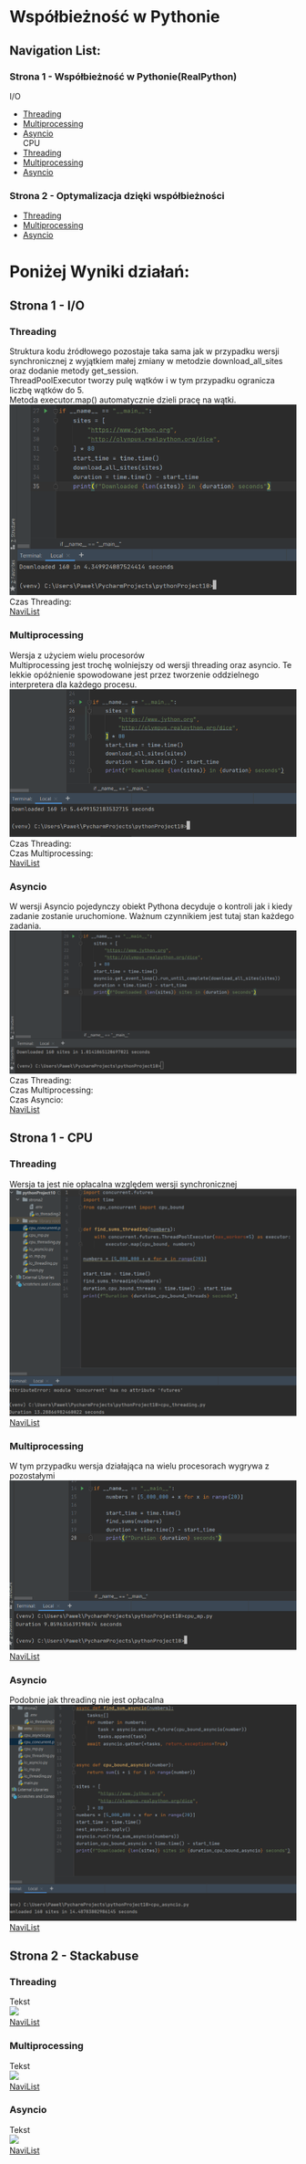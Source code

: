 # Współbieżność w Pythonie
## Navigation List:
### Strona 1 - Współbieżność w Pythonie(RealPython)
I/O
* [Threading]()<br>
* [Multiprocessing]()<br>
* [Asyncio]()<br>
CPU
* [Threading]()<br>
* [Multiprocessing]()<br>
* [Asyncio]()<br>
### Strona 2 - Optymalizacja dzięki współbieżności
* [Threading]()<br>
* [Multiprocessing]()<br>
* [Asyncio]()<br>

# Poniżej Wyniki działań:
## Strona 1 - I/O
### Threading 
Struktura kodu źródłowego pozostaje taka sama jak w przypadku wersji synchronicznej z wyjątkiem małej zmiany w metodzie download_all_sites oraz dodanie metody get_session.<br>
ThreadPoolExecutor tworzy pulę wątków i w tym przypadku ogranicza liczbę wątków do 5.<br>
Metoda executor.map() automatycznie dzieli pracę na wątki.<br>
![](images/io_threading.PNG)<br>
Czas Threading: <br>
[NaviList]()<br>

### Multiprocessing 
Wersja z użyciem wielu procesorów<br>
Multiprocessing jest trochę wolniejszy od wersji threading oraz asyncio. Te lekkie opóźnienie spowodowane jest przez tworzenie oddzielnego interpretera dla każdego procesu.<br>
![](images/io_mp.PNG)<br>
Czas Threading: <br>
Czas Multiprocessing: <br>
[NaviList]()<br>


### Asyncio
W wersji Asyncio pojedynczy obiekt Pythona decyduje o kontroli jak i kiedy zadanie zostanie uruchomione. Ważnum czynnikiem jest tutaj stan każdego zadania.<br>
![](images/io_asyncio.PNG)<br>
Czas Threading: <br>
Czas Multiprocessing: <br>
Czas Asyncio: <br>
[NaviList]()<br>

## Strona 1 - CPU
### Threading 
Wersja ta jest nie opłacalna względem wersji synchronicznej<br>
![](images/cpu_threading.PNG)<br>
[NaviList]()<br>

### Multiprocessing 
W tym przypadku wersja działająca na wielu procesorach wygrywa z pozostałymi<br>
![](images/cpu_mp.PNG)<br>
[NaviList]()<br>


### Asyncio
Podobnie jak threading nie jest opłacalna<br>
![](images/cpu_asyncio.PNG)<br>
[NaviList]()<br>


## Strona 2 - Stackabuse
### Threading
Tekst<br>
![](images/zdjecie.PNG)<br>
[NaviList]()<br>

### Multiprocessing
Tekst<br>
![](images/zdjecie.PNG)<br>
[NaviList]()<br>


### Asyncio
Tekst<br>
![](images/zdjecie.PNG)<br>
[NaviList]()<br>